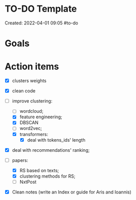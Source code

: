 # TO-DO Template
Created: 2022-04-01 09:05
#to-do 

# Goals

# Action items
- [x] clusters weights
- [x] clean code
- [ ] improve clustering:
	- [ ] wordcloud;
	- [x] feature engineering;
	- [x] DBSCAN
	- [ ] word2vec;
	- [x] transformers:
		- [x] deal with tokens_ids' length
- [x] deal with recommendations' ranking;
- [ ] papers:
	- [x] RS based on texts;
	- [x] clustering methods for RS;
	- [ ] NxtPost
- [x] Clean notes (write an Index or guide for Aris and Ioannis)

